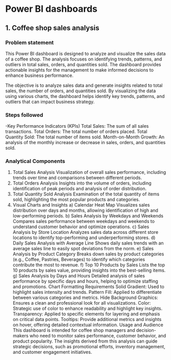 
# Power BI dashboards


## 1. Coffee shop sales analysis

### Problem statement 
This Power BI dashboard is designed to analyze and visualize the sales data of a coffee shop. The analysis focuses on identifying trends, patterns, and outliers in total sales, orders, and quantities sold. The dashboard provides actionable insights for the management to make informed decisions to enhance business performance.

The objective is to analyze sales data and generate insights related to total sales, the number of orders, and quantities sold. By visualizing the data using various charts, the dashboard helps identify key trends, patterns, and outliers that can impact business strategy.


### Steps followed 

-Key Performance Indicators (KPIs)
 Total Sales: The sum of all sales transactions.
 Total Orders: The total number of orders placed.
 Total Quantity Sold: The total number of items sold.
 Month-on-Month Growth: An analysis of the monthly increase or decrease in sales, orders, and quantities sold.

### Analytical Components
1. Total Sales Analysis
Visualization of overall sales performance, including trends over time and comparisons between different periods.
2. Total Orders Analysis
Insights into the volume of orders, including identification of peak periods and analysis of order distribution.
3. Total Quantity Sold Analysis
Examination of the total quantity of items sold, highlighting the most popular products and categories.
4. Visual Charts and Insights
a) Calendar Heat Map
Visualizes sales distribution over days and months, allowing identification of high and low-performing periods.
b) Sales Analysis by Weekdays and Weekends
Compares sales performance between weekdays and weekends to understand customer behavior and optimize operations.
c) Sales Analysis by Store Location
Analyzes sales data across different store locations to identify top-performing and underperforming stores.
d) Daily Sales Analysis with Average Line
Shows daily sales trends with an average sales line to easily spot deviations from the norm.
e) Sales Analysis by Product Category
Breaks down sales by product categories (e.g., Coffee, Pastries, Beverages) to identify which categories contribute the most to revenue.
f) Top 10 Products by Sales
Lists the top 10 products by sales value, providing insights into the best-selling items.
g) Sales Analysis by Days and Hours
Detailed analysis of sales performance by specific days and hours, helping to optimize staffing and promotions.
Chart Formatting Requirements
Solid Gradient: Used to highlight sales intensity and trends.
Pattern Fill: Applied to differentiate between various categories and metrics.
Hide Background Graphics: Ensures a clean and professional look for all visualizations.
Color: Strategic use of color to enhance readability and highlight key insights.
Transparency: Applied to specific elements for layering and emphasis on critical data points.
Tooltips: Provide additional metrics and insights on hover, offering detailed contextual information.
Usage and Audience
This dashboard is intended for coffee shop managers and decision-makers who need to monitor sales performance, customer behavior, and product popularity. The insights derived from this analysis can guide strategic decisions, such as promotional efforts, inventory management, and customer engagement initiatives.
